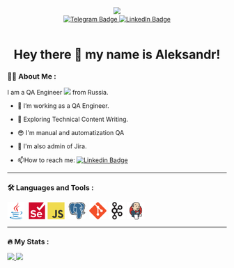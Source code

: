 
<div id="header" align="center">
<div align="center">
  <img src="https://media4.giphy.com/media/v1.Y2lkPTc5MGI3NjExbXJkMnZ4ZXY5bmJlbWxjZXR6am5xY3FiOWM1dTFjdjBrcGJoenM3NiZlcD12MV9pbnRlcm5hbF9naWZfYnlfaWQmY3Q9Zw/VbnUQpnihPSIgIXuZv/giphy.gif" width="250"/> 
</div>
<div id="badges">
    <a href="https://t.me/Alex_Khramcov">
        <img src="https://img.shields.io/badge/Telegram-blue?style=for-the-badge&logo=telegram&logoColor=white" alt="Telegram Badge"/>
    </a>
    <a href="https://www.linkedin.com/in/%D0%B0%D0%BB%D0%B5%D0%BA%D1%81%D0%B0%D0%BD%D0%B4%D1%80-%D1%85%D1%80%D0%B0%D0%BC%D0%BA%D0%BE%D0%B2-69b5b8a0/">
        <img src="https://img.shields.io/badge/LinkedIn-e04b22?style=for-the-badge&logo=linkedin&logoColor=white" alt="LinkedIn Badge"/>
    </a>
</div>
<img src="https://komarev.com/ghpvc/?username=KhramcovAleks&style=flat-square&color=blue" alt=""/>
<h1>
  Hey there 👋 my name is Aleksandr!
</h1>
</div>

### :man_technologist: About Me :

I am a QA Engineer <img src="https://media.giphy.com/media/WUlplcMpOCEmTGBtBW/giphy.gif" width="30"> from Russia.

- :bank: I’m working as a QA Engineer.
  
- :telescope: Exploring Technical Content Writing.
  
- :sunglasses: I'm manual and automatization QA

- :metal: I'm also admin of Jira.

- :mailbox:How to reach me: [![Linkedin Badge](https://img.shields.io/badge/-KhramcovAleks-blue?style=flat&logo=Linkedin&logoColor=white)](https://www.linkedin.com/in/%D0%B0%D0%BB%D0%B5%D0%BA%D1%81%D0%B0%D0%BD%D0%B4%D1%80-%D1%85%D1%80%D0%B0%D0%BC%D0%BA%D0%BE%D0%B2-69b5b8a0/)

---

### :hammer_and_wrench: Languages and Tools :

<div>
  <img src="https://github.com/devicons/devicon/blob/master/icons/java/java-original.svg" title="Java" alt="Java" width="40" height="40"/>&nbsp;
  <img src="https://github.com/devicons/devicon/blob/master/icons/selenium/selenium-original.svg" title="selenium" **alt="selenium" width="40" height="40"/>
  <img src="https://github.com/devicons/devicon/blob/master/icons/javascript/javascript-original.svg" title="JavaScript" alt="JavaScript" width="40" height="40"/>&nbsp;
  <img src="https://github.com/devicons/devicon/blob/master/icons/postgresql/postgresql-original.svg" title="postgresql"  alt="postgresql" width="40" height="40"/>&nbsp;
  <img src="https://github.com/devicons/devicon/blob/master/icons/git/git-original.svg" title="Git" **alt="Git" width="40" height="40"/>
  <img src="https://github.com/devicons/devicon/blob/master/icons/apachekafka/apachekafka-original.svg" title="Kafka" **alt="Kafka" width="40" height="40"/>
  <img src="https://github.com/devicons/devicon/blob/master/icons/jenkins/jenkins-original.svg" title="jenkins" **alt="jenkins" width="40" height="40"/>
</div>

---

### :fire: My Stats :

<p>
<a href="https://github.com/KhramcovAleks">
  <img height="180em" src="http://github-readme-streak-stats.herokuapp.com?user=KhramcovAleks&theme=dark&locale=en"/>
  <img height="180em" src="https://github-readme-stats.vercel.app/api/top-langs/?username=KhramcovAleks&layout=compact&theme=vision-friendly-dark"/>
</a>
</p>
